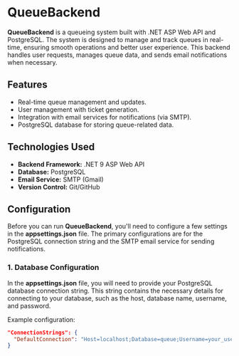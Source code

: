 # QueueBackend

**QueueBackend** is a queueing system built with .NET ASP Web API and PostgreSQL. The system is designed to manage and track queues in real-time, ensuring smooth operations and better user experience. This backend handles user requests, manages queue data, and sends email notifications when necessary.

## Features
- Real-time queue management and updates.
- User management with ticket generation.
- Integration with email services for notifications (via SMTP).
- PostgreSQL database for storing queue-related data.

## Technologies Used
- **Backend Framework:** .NET 9 ASP Web API
- **Database:** PostgreSQL
- **Email Service:** SMTP (Gmail)
- **Version Control:** Git/GitHub

## Configuration

Before you can run **QueueBackend**, you'll need to configure a few settings in the **appsettings.json** file. The primary configurations are for the PostgreSQL connection string and the SMTP email service for sending notifications.

### 1. Database Configuration
In the **appsettings.json** file, you will need to provide your PostgreSQL database connection string. This string contains the necessary details for connecting to your database, such as the host, database name, username, and password.

Example configuration:
```json
"ConnectionStrings": {
  "DefaultConnection": "Host=localhost;Database=queue;Username=your_username;Password=your_password;Port=5432"
}
